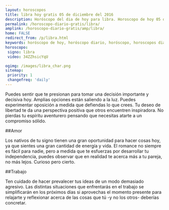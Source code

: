 ```yaml
---
layout: horoscopos
title: libra hoy gratis 05 de diciembre del 2016 
description: Horóscopo del dia de hoy para libra. Horoscopo de hoy 05 de diciembre del 2016. Las predicciones de amor, trabajo, vida personal gratis.
permalink: /horoscopo-diario-gratis/libra/
amplink: /horoscopo-diario-gratis/amp/libra/
home: FALSE
redirect_from: /p/libra.html
keywords: horóscopo de hoy, horóscopo diario, horóscopo, horoscopos diarios gratis del dia de hoy, horóscopo diario gratis,horóscopo 2016, horóscopo esperanza gracia, horoscopo libra hoy, horoscop, horóscopos gratis, horoscopo libra, horoscopo libra 2016, Tarot, Astrologia, Zodíaco, libra, horoscopo gratis
horoscopo:
 signo: libra
 video: 34ZZhsicYqU

ogimg: /images/libra_char.png
sitemap:
 priority: 1
 changefreq: 'daily'
---
```



Puedes sentir que te presionan para tomar una decisión importante y decisiva hoy. Amplias opciones están saliendo a la luz. Puedes experimentar oposición a medida que defiendas lo que crees. Tu deseo de libertad te da una perspectiva positiva que otros encuentren inspiradora. No pierdas tu espíritu aventurero pensando que necesitas atarte a un compromiso sólido.

##Amor

Los nativos de tu signo tienen una gran oportunidad para hacer cosas hoy, ya que sientes una gran cantidad de energía y vida. El romance no siempre es fácil para nadie, pero a medida que te esfuerzas por desarrollar tu independencia, puedes observar que en realidad te acerca más a tu pareja, no más lejos. Curioso pero cierto.

##Trabajo

Ten cuidado de hacer prevalecer tus ideas de un modo demasiado agresivo. Las distintas situaciones que enfrentarás en el trabajo se simplificarán en los próximos días si aprovechas el momento presente para relajarte y reflexionar acerca de las cosas que tú -y no los otros- deberías concretar.